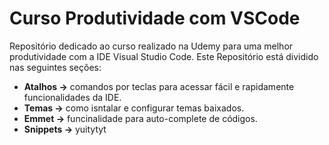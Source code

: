 # Curso Produtividade com VSCode 

Repositório dedicado ao curso realizado na Udemy para uma melhor produtividade com a IDE Visual Studio Code.
Este Repositório está dividido nas seguintes seções:

- **Atalhos ->** comandos por teclas para acessar fácil e rapidamente funcionalidades da IDE.
- **Temas ->** como isntalar e configurar temas baixados.
- **Emmet ->** funcinalidade para auto-complete de códigos.
- **Snippets ->**  yuitytyt
